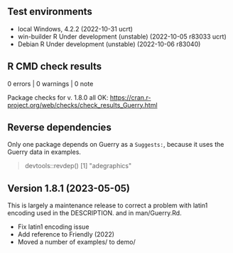 ## Test environments
* local Windows, 4.2.2 (2022-10-31 ucrt)
* win-builder R Under development (unstable) (2022-10-05 r83033 ucrt)
* Debian R Under development (unstable) (2022-10-06 r83040)

## R CMD check results

0 errors | 0 warnings | 0 note


Package checks for v. 1.8.0 all OK: https://cran.r-project.org/web/checks/check_results_Guerry.html

## Reverse dependencies

Only one package depends on Guerry as a `Suggests:`, because it uses the Guerry data in examples.

> devtools::revdep()
[1] "adegraphics"


## Version 1.8.1 (2023-05-05)

This is largely a maintenance release to correct a problem with latin1 encoding used in the DESCRIPTION.
and in man/Guerry.Rd.

* Fix latin1 encoding issue
* Add reference to Friendly (2022)
* Moved a number of examples/ to demo/

